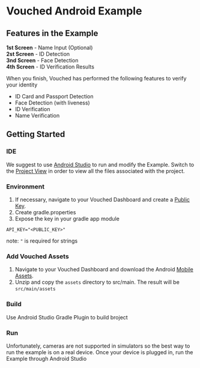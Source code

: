 # Vouched Android Example

## Features in the Example

**1st Screen** - Name Input (Optional)  
**2st Screen** - ID Detection  
**3nd Screen** - Face Detection  
**4th Screen** - ID Verification Results

When you finish, Vouched has performed the following features to verify your identity

- ID Card and Passport Detection
- Face Detection (with liveness)
- ID Verification
- Name Verification

## Getting Started

### IDE

We suggest to use [Android Studio](https://developer.android.com/studio) to run and modify the Example. Switch to the [Project View](https://developer.android.com/studio/projects#ProjectView) in order to view all the files associated with the project.

### Environment

1. If necessary, navigate to your Vouched Dashboard and create a [Public Key](https://docs.vouched.id/#section/Dashboard/Manage-keys).
2. Create gradle.properties
3. Expose the key in your gradle app module

```
API_KEY="<PUBLIC_KEY>"
```

note: `"` is required for strings

### Add Vouched Assets

1. Navigate to your Vouched Dashboard and download the Android [Mobile Assets](https://docs.vouched.id/#section/Dashboard/Mobile-Assets).
2. Unzip and copy the `assets` directory to src/main. The result will be `src/main/assets`

### Build

Use Android Studio Gradle Plugin to build broject

### Run

Unfortunately, cameras are not supported in simulators so the best way to run the example is on a real device. Once your device is plugged in, run the Example through Android Studio
